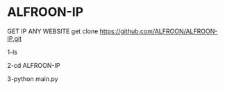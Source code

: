 # ALFROON-IP
GET IP ANY WEBSITE
get clone https://github.com/ALFROON/ALFROON-IP.git

1-ls

2-cd ALFROON-IP

3-python main.py
